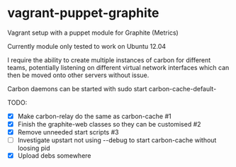 vagrant-puppet-graphite
=======================

Vagrant setup with a puppet module for Graphite (Metrics)

Currently module only tested to work on Ubuntu 12.04

I require the ability to create multiple instances of carbon for different teams, potentially listening on different virtual network interfaces which can then be moved onto other servers without issue.

Carbon daemons can be started with 
 sudo start carbon-cache-default-<instancename>

TODO:

- [x] Make carbon-relay do the same as carbon-cache #1
- [x] Finish the graphite-web classes so they can be customised #2
- [x] Remove unneeded start scripts #3
- [ ] Investigate upstart not using --debug to start carbon-cache without loosing pid
- [x] Upload debs somewhere
